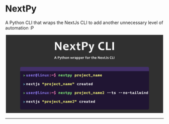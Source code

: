 # NextPy

A Python CLI that wraps the NextJs CLI to add another unnecessary level of automation :P

<p align="center">
  <img src="img/NextPymax.png" alt="Image description" style="width: 500px; height: auto;">
</p>

---
